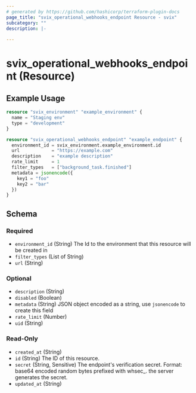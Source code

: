 ```yaml
---
# generated by https://github.com/hashicorp/terraform-plugin-docs
page_title: "svix_operational_webhooks_endpoint Resource - svix"
subcategory: ""
description: |-
  
---
```


# svix_operational_webhooks_endpoint (Resource)



## Example Usage

```terraform
resource "svix_environment" "example_environment" {
  name = "Staging env"
  type = "development"
}

resource "svix_operational_webhooks_endpoint" "example_endpoint" {
  environment_id = svix_environment.example_environment.id
  url            = "https://example.com"
  description    = "example description"
  rate_limit     = 1
  filter_types   = ["background_task.finished"]
  metadata = jsonencode({
    key1 = "foo"
    key2 = "bar"
  })
}
```

<!-- schema generated by tfplugindocs -->
## Schema

### Required

- `environment_id` (String) The Id to the environment that this resource will be created in
- `filter_types` (List of String)
- `url` (String)

### Optional

- `description` (String)
- `disabled` (Boolean)
- `metadata` (String) JSON object encoded as a string, use `jsonencode` to create this field
- `rate_limit` (Number)
- `uid` (String)

### Read-Only

- `created_at` (String)
- `id` (String) The ID of this resource.
- `secret` (String, Sensitive) The endpoint's verification secret.
Format: base64 encoded random bytes prefixed with whsec_. the server generates the secret.
- `updated_at` (String)
